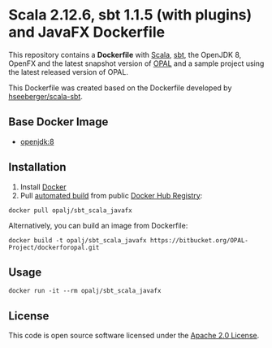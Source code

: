 # Scala 2.12.6, sbt 1.1.5 (with plugins) and JavaFX Dockerfile

This repository contains a **Dockerfile** with [Scala](http://www.scala-lang.org), [sbt](http://www.scala-sbt.org), the OpenJDK 8, OpenFX and the latest snapshot version of [OPAL](http://www.opal-project.de) and a sample project using the latest released version of OPAL.

This Dockerfile was created based on the Dockerfile developed by [hseeberger/scala-sbt](https://registry.hub.docker.com/u/hseeberger/scala-sbt).

## Base Docker Image ##

* [openjdk:8](https://hub.docker.com/_/openjdk)


## Installation ##

1. Install [Docker](https://www.docker.com)
2. Pull [automated build](https://registry.hub.docker.com/u/opalj/sbt_scala_javafx) from public [Docker Hub Registry](https://registry.hub.docker.com):
```
docker pull opalj/sbt_scala_javafx
```
Alternatively, you can build an image from Dockerfile:
```
docker build -t opalj/sbt_scala_javafx https://bitbucket.org/OPAL-Project/dockerforopal.git
```

## Usage ##

```
docker run -it --rm opalj/sbt_scala_javafx
```


## License ##

This code is open source software licensed under the [Apache 2.0 License]("http://www.apache.org/licenses/LICENSE-2.0.html").
